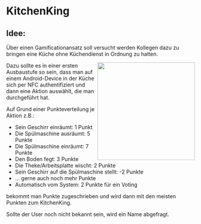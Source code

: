 # KitchenKing

## Idee: 
Über einen Gamificationansatz soll versucht werden Kollegen dazu zu bringen eine Küche ohne Küchendienst in Ordnung zu halten.

<img align="right" height="260" src="https://user-images.githubusercontent.com/33748912/32958939-3e8b1ec0-cbc0-11e7-927b-108452c6218c.png">

Dazu sollte es in einer ersten Ausbaustufe so sein, dass man auf einem Android-Device in der Küche sich per NFC authentifiziert und dann eine Aktion auswählt, die man durchgeführt hat. 

Auf Grund einer Punkteverteilung je Aktion z.B.:
* Sein Geschirr einräumt: 1 Punkt
* Die Spülmaschine ausräumt: 5 Punkte
* Die Spülmaschine einräumt: 7 Punkte
*	Den Boden fegt: 3 Punkte
*	Die Theke/Arbeitsplatte wischt: 2 Punkte
*	Sein Geschirr auf die Spülmaschine stellt: -2 Punkte
*	… gerne auch noch mehr Punkte
*	Automatisch vom System: 2 Punkte für ein Voting

bekommt man Punkte zugeschrieben und wird dann mit den meisten Punkten zum KitchenKing.

Sollte der User noch nicht bekannt sein, wird ein Name abgefragt.

